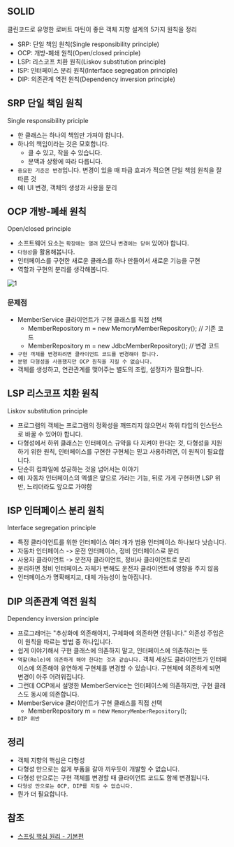 ## SOLID
클린코드로 유명한 로버트 마틴이 좋은 객체 지향 설계의 5가지 원칙을 정리
* SRP: 단일 책임 원칙(Single responsibility principle)
* OCP: 개방-폐쇄 원칙(Open/closed principle)
* LSP: 리스코프 치환 원칙(Liskov substitution principle)
* ISP: 인터페이스 분리 원칙(Interface segregation principle)
* DIP: 의존관계 역전 원칙(Dependency inversion principle)

## SRP 단일 책임 원칙
Single responsibility priciple
* 한 클래스는 하나의 책임만 가져야 합니다.
* 하나의 책임이라는 것은 모호합니다.
  * 클 수 있고, 작을 수 있습니다.
  * 문맥과 상황에 따라 다릅니다.
* ```중요한 기준은 변경```입니다. 변경이 있을 때 파급 효과가 적으면 단일 책임 원칙을 잘 따른 것
* 예) UI 변경, 객체의 생성과 사용을 분리

## OCP 개방-폐쇄 원칙
Open/closed principle
* 소프트웨어 요소는 ```확장에는 열려``` 있으나 ```변경에는 닫혀``` 있어야 합니다.
* ```다형성```을 활용해봅니다.
* 인터페이스를 구현한 새로운 클래스를 하나 만들어서 새로운 기능을 구현
* 역할과 구현의 분리를 생각해봅니다.

![1](https://raw.githubusercontent.com/smpark1020/tistory/master/Spring/%5B%EC%8A%A4%ED%94%84%EB%A7%81%20%ED%95%B5%EC%8B%AC%20%EC%9B%90%EB%A6%AC%20-%20%EA%B8%B0%EB%B3%B8%ED%8E%B8%5D%20%EC%A2%8B%EC%9D%80%20%EA%B0%9D%EC%B2%B4%20%EC%A7%80%ED%96%A5%20%EC%84%A4%EA%B3%84%EC%9D%98%205%EA%B0%80%EC%A7%80%20%EC%9B%90%EC%B9%99(SOLID)/1.PNG)   

### 문제점
* MemberService 클라이언트가 구현 클래스를 직접 선택
  * MemberRepository m = new MemoryMemberRepository(); // 기존 코드
  * MemberRepository m = new JdbcMemberRepository(); // 변경 코드
* ```구현 객체를 변경하려면 클라이언트 코드를 변경해야 합니다.```
* ```분명 다형성을 사용했지만 OCP 원칙을 지킬 수 없습니다.```
* 객체를 생성하고, 연관관계를 맺어주는 별도의 조립, 설정자가 필요합니다.

## LSP 리스코프 치환 원칙
Liskov substitution principle
* 프로그램의 객체는 프로그램의 정확성을 깨뜨리지 않으면서 하위 타입의 인스턴스로 바꿀 수 있어야 합니다.
* 다형성에서 하위 클래스는 인터페이스 규약을 다 지켜야 한다는 것, 다형성을 지원하기 위한 원칙, 인터페이스를 구현한 구현체는 믿고 사용하려면, 이 원칙이 필요합니다.
* 단순히 컴파일에 성공하는 것을 넘어서는 이야기
* 예) 자동차 인터페이스의 엑셀은 앞으로 가라는 기능, 뒤로 가게 구현하면 LSP 위반, 느리더라도 앞으로 가야함

## ISP 인터페이스 분리 원칙
Interface segregation principle
* 특정 클라이언트를 위한 인터페이스 여러 개가 범용 인터페이스 하나보다 낫습니다.
* 자동차 인터페이스 -> 운전 인터페이스, 정비 인터페이스로 분리
* 사용자 클라이언트 -> 운전자 클라이언트, 정비사 클라이언트로 분리
* 분리하면 정비 인터페이스 자체가 변해도 운전자 클라이언트에 영향을 주지 않음
* 인터페이스가 명확해지고, 대체 가능성이 높아집니다.

## DIP 의존관계 역전 원칙
Dependency inversion principle
* 프로그래머는 "추상화에 의존해야지, 구체화에 의존하면 안됩니다." 의존성 주입은 이 원칙을 따르는 방법 중 하나입니다.
* 쉽게 이야기해서 구현 클래스에 의존하지 말고, 인터페이스에 의존하라는 뜻
* ```역할(Role)에 의존하게 해야 한다는 것과 같습니다.``` 객체 세상도 클라이언트가 인터페이스에 의존해야 유연하게 구현체를 변경할 수 있습니다. 구현체에 의존하게 되면 변경이 아주 어려워집니다.
* 그런데 OCP에서 설명한 MemberService는 인터페이스에 의존하지만, 구현 클래스도 동시에 의존합니다.
* MemberService 클라이언트가 구현 클래스를 직접 선택
  * MemberRepository m = new ```MemoryMemberRepository```();
* ```DIP 위반```

## 정리
* 객체 지향의 핵심은 다형성
* 다형성 만으로는 쉽게 부품을 갈아 끼우듯이 개발할 수 없습니다.
* 다형성 만으로는 구현 객체를 변경할 때 클라이언트 코드도 함께 변경됩니다.
* ```다형성 만으로는 OCP, DIP를 지킬 수 없습니다.```
* 뭔가 더 필요합니다.

## 참조
* [스프링 핵심 원리 - 기본편](https://www.inflearn.com/course/%EC%8A%A4%ED%94%84%EB%A7%81-%ED%95%B5%EC%8B%AC-%EC%9B%90%EB%A6%AC-%EA%B8%B0%EB%B3%B8%ED%8E%B8/dashboard)
